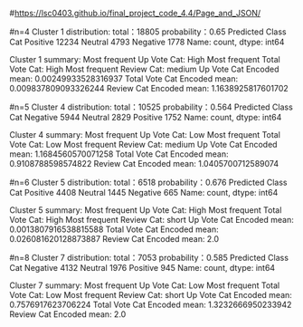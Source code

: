 #https://lsc0403.github.io/final_project_code_4.4/Page_and_JSON/

#n=4
Cluster 1 distribution: total：18805 probability：0.65
Predicted Class Cat
Positive    12234
Neutral      4793
Negative     1778
Name: count, dtype: int64


Cluster 1 summary:
Most frequent Up Vote Cat: High
Most frequent Total Vote Cat: High
Most frequent Review Cat: medium
Up Vote Cat Encoded mean: 0.00249933528316937
Total Vote Cat Encoded mean: 0.009837809093326244
Review Cat Encoded mean: 1.1638925817601702

#n=5 
Cluster 4 distribution: total：10525 probability：0.564
Predicted Class Cat
Negative    5944
Neutral     2829
Positive    1752
Name: count, dtype: int64


Cluster 4 summary:
Most frequent Up Vote Cat: Low
Most frequent Total Vote Cat: Low
Most frequent Review Cat: medium
Up Vote Cat Encoded mean: 1.1684560570071258
Total Vote Cat Encoded mean: 0.9108788598574822
Review Cat Encoded mean: 1.0405700712589074

#n=6
Cluster 5 distribution: total：6518 probability：0.676
Predicted Class Cat
Positive    4408
Neutral     1445
Negative     665
Name: count, dtype: int64


Cluster 5 summary:
Most frequent Up Vote Cat: High
Most frequent Total Vote Cat: High
Most frequent Review Cat: short
Up Vote Cat Encoded mean: 0.0013807916538815588
Total Vote Cat Encoded mean: 0.026081620128873887
Review Cat Encoded mean: 2.0

#n=8
Cluster 7 distribution: total：7053 probability：0.585
Predicted Class Cat
Negative    4132
Neutral     1976
Positive     945
Name: count, dtype: int64


Cluster 7 summary:
Most frequent Up Vote Cat: Low
Most frequent Total Vote Cat: Low
Most frequent Review Cat: short
Up Vote Cat Encoded mean: 0.7576917623706224
Total Vote Cat Encoded mean: 1.3232666950233942
Review Cat Encoded mean: 2.0